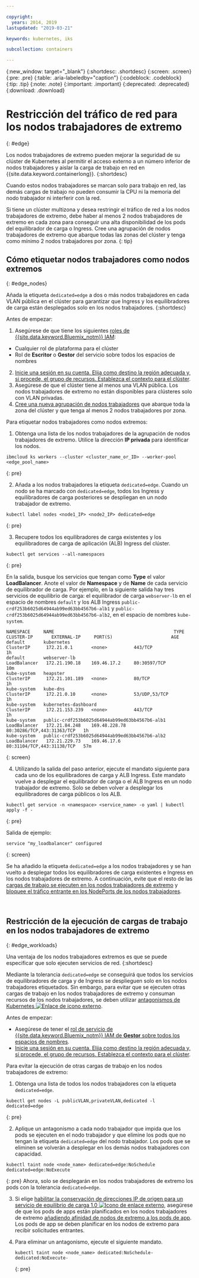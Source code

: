 ```yaml
---

copyright:
  years: 2014, 2019
lastupdated: "2019-03-21"

keywords: kubernetes, iks 

subcollection: containers

---
```


{:new_window: target="_blank"}
{:shortdesc: .shortdesc}
{:screen: .screen}
{:pre: .pre}
{:table: .aria-labeledby="caption"}
{:codeblock: .codeblock}
{:tip: .tip}
{:note: .note}
{:important: .important}
{:deprecated: .deprecated}
{:download: .download}



# Restricción del tráfico de red para los nodos trabajadores de extremo
{: #edge}

Los nodos trabajadores de extremo pueden mejorar la seguridad de su clúster de Kubernetes al permitir el acceso externo a un número inferior de nodos trabajadores y aislar la carga de trabajo en red en {{site.data.keyword.containerlong}}.
{:shortdesc}

Cuando estos nodos trabajadores se marcan solo para trabajo en red, las demás cargas de trabajo no pueden consumir la CPU ni la memoria del nodo trabajador ni interferir con la red.

Si tiene un clúster multizona y desea restringir el tráfico de red a los nodos trabajadores de extremo, debe haber al menos 2 nodos trabajadores de extremo en cada zona para conseguir una alta disponibilidad de los pods del equilibrador de carga o Ingress. Cree una agrupación de nodos trabajadores de extremo que abarque todas las zonas del clúster y tenga como mínimo 2 nodos trabajadores por zona.
{: tip}

## Cómo etiquetar nodos trabajadores como nodos extremos
{: #edge_nodes}

Añada la etiqueta `dedicated=edge` a dos o más nodos trabajadores en cada VLAN pública en el clúster para garantizar que Ingress y los equilibradores de carga están desplegados solo en los nodos trabajadores.
{:shortdesc}

Antes de empezar:

1. Asegúrese de que tiene los siguientes [roles de {{site.data.keyword.Bluemix_notm}} IAM](/docs/containers?topic=containers-users#platform):
  * Cualquier rol de plataforma para el clúster
  * Rol de **Escritor** o **Gestor** del servicio sobre todos los espacios de nombres
2. [Inicie una sesión en su cuenta. Elija como destino la región adecuada y, si procede, el grupo de recursos. Establezca el contexto para el clúster](/docs/containers?topic=containers-cs_cli_install#cs_cli_configure).
3. Asegúrese de que el clúster tiene al menos una VLAN pública. Los nodos trabajadores de extremo no están disponibles para clústeres solo con VLAN privadas.
4. [Cree una nueva agrupación de nodos trabajadores](/docs/containers?topic=containers-clusters#add_pool) que abarque toda la zona del clúster y que tenga al menos 2 nodos trabajadores por zona.

Para etiquetar nodos trabajadores como nodos extremos:

1. Obtenga una lista de los nodos trabajadores de la agrupación de nodos trabajadores de extremo. Utilice la dirección **IP privada** para identificar los nodos.

  ```
  ibmcloud ks workers --cluster <cluster_name_or_ID> --worker-pool <edge_pool_name>
  ```
  {: pre}

2. Añada a los nodos trabajadores la etiqueta `dedicated=edge`. Cuando un nodo se ha marcado con `dedicated=edge`, todos los Ingress y equilibradores de carga posteriores se despliegan en un nodo trabajador de extremo.

  ```
  kubectl label nodes <node1_IP> <node2_IP> dedicated=edge
  ```
  {: pre}

3. Recupere todos los equilibradores de carga existentes y los equilibradores de carga de aplicación (ALB) Ingress del clúster.

  ```
  kubectl get services --all-namespaces
  ```
  {: pre}

  En la salida, busque los servicios que tengan como **Type** el valor **LoadBalancer**. Anote el valor de **Namespace** y de **Name** de cada servicio de equilibrador de carga. Por ejemplo, en la siguiente salida hay tres servicios de equilibrio de carga: el equilibrador de carga `webserver-lb` en el espacio de nombres `default` y los ALB Ingress `public-crdf253b6025d64944ab99ed63bb4567b6-alb1` y `public-crdf253b6025d64944ab99ed63bb4567b6-alb2`, en el espacio de nombres `kube-system`.

  ```
  NAMESPACE     NAME                                             TYPE           CLUSTER-IP       EXTERNAL-IP     PORT(S)                      AGE
  default       kubernetes                                       ClusterIP      172.21.0.1       <none>          443/TCP                      1h
  default       webserver-lb                                     LoadBalancer   172.21.190.18    169.46.17.2     80:30597/TCP                 10m
  kube-system   heapster                                         ClusterIP      172.21.101.189   <none>          80/TCP                       1h
  kube-system   kube-dns                                         ClusterIP      172.21.0.10      <none>          53/UDP,53/TCP                1h
  kube-system   kubernetes-dashboard                             ClusterIP      172.21.153.239   <none>          443/TCP                      1h
  kube-system   public-crdf253b6025d64944ab99ed63bb4567b6-alb1   LoadBalancer   172.21.84.248    169.48.228.78   80:30286/TCP,443:31363/TCP   1h
  kube-system   public-crdf253b6025d64944ab99ed63bb4567b6-alb2   LoadBalancer   172.21.229.73    169.46.17.6     80:31104/TCP,443:31138/TCP   57m
  ```
  {: screen}

4. Utilizando la salida del paso anterior, ejecute el mandato siguiente para cada uno de los equilibradores de carga y ALB Ingress. Este mandato vuelve a desplegar el equilibrador de carga o el ALB Ingress en un nodo trabajador de extremo. Solo se deben volver a desplegar los equilibradores de carga públicos o los ALB.

  ```
  kubectl get service -n <namespace> <service_name> -o yaml | kubectl apply -f -
  ```
  {: pre}

  Salida de ejemplo:

  ```
  service "my_loadbalancer" configured
  ```
  {: screen}

Se ha añadido la etiqueta `dedicated=edge` a los nodos trabajadores y se han vuelto a desplegar todos los equilibradores de carga existentes e Ingress en los nodos trabajadores de extremo. A continuación, evite que el resto de las [cargas de trabajo se ejecuten en los nodos trabajadores de extremo](#edge_workloads) y [bloquee el tráfico entrante en los NodePorts de los nodos trabajadores](/docs/containers?topic=containers-network_policies#block_ingress).

<br />


## Restricción de la ejecución de cargas de trabajo en los nodos trabajadores de extremo
{: #edge_workloads}

Una ventaja de los nodos trabajadores extremos es que se puede especificar que solo ejecuten servicios de red.
{:shortdesc}

Mediante la tolerancia `dedicated=edge` se conseguirá que todos los servicios de equilibradores de carga y de Ingress se desplieguen solo en los nodos trabajadores etiquetados. Sin embargo, para evitar que se ejecuten otras cargas de trabajo en los nodos trabajadores de extremo y consuman recursos de los nodos trabajadores, se deben utilizar [antagonismos de Kubernetes ![Enlace de icono externo](../icons/launch-glyph.svg "Enlace de icono externo")](https://kubernetes.io/docs/concepts/configuration/taint-and-toleration/).

Antes de empezar:
- Asegúrese de tener el [rol de servicio de {{site.data.keyword.Bluemix_notm}} IAM de **Gestor** sobre todos los espacios de nombres](/docs/containers?topic=containers-users#platform).
- [Inicie una sesión en su cuenta. Elija como destino la región adecuada y, si procede, el grupo de recursos. Establezca el contexto para el clúster](/docs/containers?topic=containers-cs_cli_install#cs_cli_configure).

Para evitar la ejecución de otras cargas de trabajo en los nodos trabajadores de extremo:

1. Obtenga una lista de todos los nodos trabajadores con la etiqueta `dedicated=edge`.

  ```
  kubectl get nodes -L publicVLAN,privateVLAN,dedicated -l dedicated=edge
  ```
  {: pre}

2. Aplique un antagonismo a cada nodo trabajador que impida que los pods se ejecuten en el nodo trabajador y que elimine los pods que no tengan la etiqueta `dedicated=edge` del nodo trabajador. Los pods que se eliminen se volverán a desplegar en los demás nodos trabajadores con capacidad.

  ```
  kubectl taint node <node_name> dedicated=edge:NoSchedule dedicated=edge:NoExecute
  ```
  {: pre}
  Ahora, solo se desplegarán en los nodos trabajadores de extremo los pods con la tolerancia `dedicated=edge`.

3. Si elige [habilitar la conservación de direcciones IP de origen para un servicio de equilibrio de carga 1.0 ![Icono de enlace externo](../icons/launch-glyph.svg "Icono de enlace externo")](https://kubernetes.io/docs/tutorials/services/source-ip/#source-ip-for-services-with-typeloadbalancer), asegúrese de que los pods de apps están planificados en los nodos trabajadores de extremo [añadiendo afinidad de nodos de extremo a los pods de app](/docs/containers?topic=containers-loadbalancer#edge_nodes). Los pods de app se deben planificar en los nodos de extremo para recibir solicitudes entrantes.

4. Para eliminar un antagonismo, ejecute el siguiente mandato.
    ```
    kubectl taint node <node_name> dedicated:NoSchedule- dedicated:NoExecute-
    ```
    {: pre}
